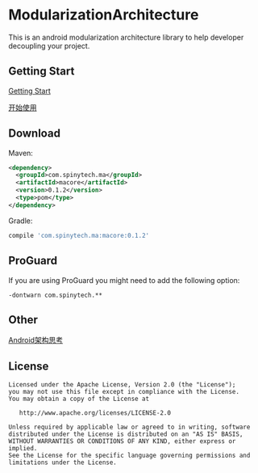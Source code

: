 # ModularizationArchitecture

This is an android modularization architecture library to help developer decoupling your project.

## Getting Start
[Getting Start]()  

[开始使用]()

## Download

Maven:

```xml
<dependency>
  <groupId>com.spinytech.ma</groupId>
  <artifactId>macore</artifactId>
  <version>0.1.2</version>
  <type>pom</type>
</dependency>
```

Gradle:

```groovy
compile 'com.spinytech.ma:macore:0.1.2'
```

## ProGuard

If you are using ProGuard you might need to add the following option:
```
-dontwarn com.spinytech.**
```

## Other

[Android架构思考](http://blog.spinytech.com/2016/12/28/android_modularization/)

## License


    Licensed under the Apache License, Version 2.0 (the "License");
    you may not use this file except in compliance with the License.
    You may obtain a copy of the License at

       http://www.apache.org/licenses/LICENSE-2.0

    Unless required by applicable law or agreed to in writing, software
    distributed under the License is distributed on an "AS IS" BASIS,
    WITHOUT WARRANTIES OR CONDITIONS OF ANY KIND, either express or implied.
    See the License for the specific language governing permissions and
    limitations under the License.

